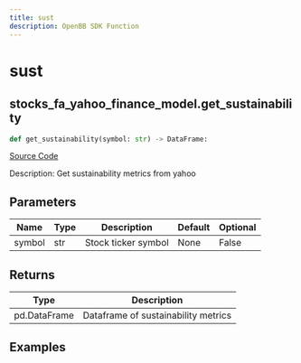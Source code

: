 ```yaml
---
title: sust
description: OpenBB SDK Function
---
```


# sust

## stocks_fa_yahoo_finance_model.get_sustainability

```python title='openbb_terminal/stocks/fundamental_analysis/yahoo_finance_model.py'
def get_sustainability(symbol: str) -> DataFrame:
```
[Source Code](https://github.com/OpenBB-finance/OpenBBTerminal/tree/main/openbb_terminal/stocks/fundamental_analysis/yahoo_finance_model.py#L138)

Description: Get sustainability metrics from yahoo

## Parameters

| Name | Type | Description | Default | Optional |
| ---- | ---- | ----------- | ------- | -------- |
| symbol | str | Stock ticker symbol | None | False |

## Returns

| Type | Description |
| ---- | ----------- |
| pd.DataFrame | Dataframe of sustainability metrics |

## Examples

